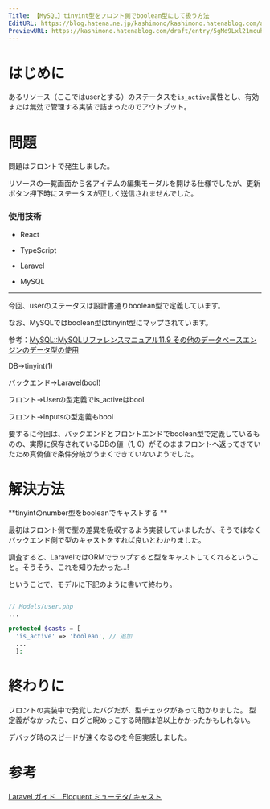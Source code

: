 ```yaml
---
Title: 【MySQL】tinyint型をフロント側でboolean型にして扱う方法
EditURL: https://blog.hatena.ne.jp/kashimono/kashimono.hatenablog.com/atom/entry/6801883189071902028
PreviewURL: https://kashimono.hatenablog.com/draft/entry/5gMd9Lxl21mcuhIqijhvowkHpWA
---
```


# はじめに
あるリソース（ここではuserとする）のステータスを```is_active```属性とし、有効または無効で管理する実装で詰まったのでアウトプット。


# 問題

問題はフロントで発生しました。

リソースの一覧画面から各アイテムの編集モーダルを開ける仕様でしたが、更新ボタン押下時にステータスが正しく送信されませんでした。



### 使用技術

- React

- TypeScript

- Laravel

- MySQL

---

今回、userのステータスは設計書通りboolean型で定義しています。


なお、MySQLではboolean型はtinyint型にマップされています。

参考：[MySQL::MySQLリファレンスマニュアル11.9 その他のデータベースエンジンのデータ型の使用](https://dev.mysql.com/doc/refman/8.0/ja/other-vendor-data-types.html)



DB→tinyint(1)

バックエンド→Laravel(bool)

フロント→Userの型定義でis_activeはbool

フロント→Inputsの型定義もbool

要するに今回は、バックエンドとフロントエンドでboolean型で定義しているものの、実際に保存されているDBの値（1, 0）がそのままフロントへ返ってきていたため真偽値で条件分岐がうまくできていないようでした。

# 解決方法

**tinyintのnumber型をbooleanでキャストする
**

最初はフロント側で型の差異を吸収するよう実装していましたが、そうではなくバックエンド側で型のキャストをすれば良いとわかりました。

調査すると、LaravelではORMでラップすると型をキャストしてくれるということ。そうそう、これを知りたかった...!

ということで、モデルに下記のように書いて終わり。

``` php

// Models/user.php
...

protected $casts = [
  'is_active' => 'boolean', // 追加
  ...
  ];

```


# 終わりに

フロントの実装中で発覚したバグだが、型チェックがあって助かりました。
型定義がなかったら、ログと睨めっこする時間は倍以上かかったかもしれない。

デバッグ時のスピードが速くなるのを今回実感しました。



# 参考
[Laravel ガイド　Eloquent ミューテタ/ キャスト](https://readouble.com/laravel/10.x/ja/eloquent-mutators.html?header=%25E3%2582%25AB%25E3%2582%25B9%25E3%2582%25BF%25E3%2583%25A0%25E3%2582%25AD%25E3%2583%25A3%25E3%2582%25B9%25E3%2583%2588#:~:text=%E3%83%A2%E3%83%86%E3%82%99%E3%83%AB%E3%81%AE%24casts%E3%83%95%E3%82%9A%E3%83%AD%E3%83%8F%E3%82%9A%E3%83%86%E3%82%A3%E3%81%AB%E3%82%88%E3%82%8A%E5%B1%9E%E6%80%A7%E3%82%92%E4%B8%80%E8%88%AC%E7%9A%84%E3%81%AA%E3%83%86%E3%82%99%E3%83%BC%E3%82%BF%E5%9E%8B%E3%81%AB%E5%A4%89%E6%8F%9B%E3%81%99%E3%82%8B%E4%BE%BF%E5%88%A9%E3%81%AA%E6%96%B9%E6%B3%95%E3%82%92%E6%8F%90%E4%BE%9B%E3%81%97%E3%81%BE%E3%81%99)
